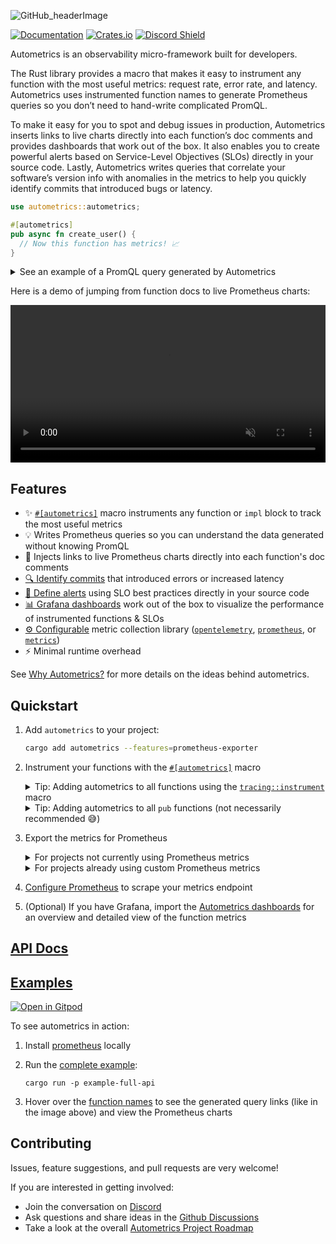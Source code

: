 ![GitHub_headerImage](https://user-images.githubusercontent.com/3262610/221191767-73b8a8d9-9f8b-440e-8ab6-75cb3c82f2bc.png)

[![Documentation](https://docs.rs/autometrics/badge.svg)](https://docs.rs/autometrics)
[![Crates.io](https://img.shields.io/crates/v/autometrics.svg)](https://crates.io/crates/autometrics)
[![Discord Shield](https://discordapp.com/api/guilds/950489382626951178/widget.png?style=shield)](https://discord.gg/kHtwcH8As9)

Autometrics is an observability micro-framework built for developers.

The Rust library provides a macro that makes it easy to instrument any function with the most useful metrics: request rate, error rate, and latency. Autometrics uses instrumented function names to generate Prometheus queries so you don’t need to hand-write complicated PromQL.

To make it easy for you to spot and debug issues in production, Autometrics inserts links to live charts directly into each function’s doc comments and provides dashboards that work out of the box. It also enables you to create powerful alerts based on Service-Level Objectives (SLOs) directly in your source code. Lastly, Autometrics writes queries that correlate your software’s version info with anomalies in the metrics to help you quickly identify commits that introduced bugs or latency.

```rust
use autometrics::autometrics;

#[autometrics]
pub async fn create_user() {
  // Now this function has metrics! 📈
}
```

<details>
<summary>See an example of a PromQL query generated by Autometrics</summary>

<br />

  _If your eyes glaze over when you see this, don't worry! Autometrics writes complex queries like this so you don't have to!_

  ```promql
  # Percentage of calls to the `create_user` function that return errors, averaged over 5 minute windows

  sum by (function, module, commit, version) (
    rate(function_calls_count{function="create_user",result="error"}[5m])
    * on (instance, job) group_left(version, commit) last_over_time(build_info[1s])
  )
  /
  sum by (function, module, commit, version) (
    rate(function_calls_count{function="create_user"}[5m])
    * on (instance, job) group_left(version, commit) last_over_time(build_info[1s])
  )
  ```

</details>

Here is a demo of jumping from function docs to live Prometheus charts:

<video src="https://user-images.githubusercontent.com/3262610/220152261-2ad6ab2b-f951-4b51-8d6e-855fb71440a3.mp4" autoplay loop muted width="100%"></video>

## Features

- ✨ [`#[autometrics]`](https://docs.rs/autometrics/latest/autometrics/attr.autometrics.html) macro instruments any function or `impl` block to track the most useful metrics
- 💡 Writes Prometheus queries so you can understand the data generated without knowing PromQL
- 🔗 Injects links to live Prometheus charts directly into each function's doc comments
- [🔍 Identify commits](https://docs.rs/autometrics/latest/autometrics/#identifying-commits-that-introduced-problems) that introduced errors or increased latency
- [🚨 Define alerts](https://docs.rs/autometrics/latest/autometrics/objectives/index.html) using SLO best practices directly in your source code
- [📊 Grafana dashboards](https://github.com/autometrics-dev#5-configuring-prometheus) work out of the box to visualize the performance of instrumented functions & SLOs
- [⚙️ Configurable](https://docs.rs/autometrics/latest/autometrics/#metrics-libraries) metric collection library ([`opentelemetry`](https://crates.io/crates/opentelemetry), [`prometheus`](https://crates.io/crates/prometheus), or [`metrics`](https://crates.io/crates/metrics))
- ⚡ Minimal runtime overhead

See [Why Autometrics?](https://github.com/autometrics-dev#4-why-autometrics) for more details on the ideas behind autometrics.

## Quickstart

1. Add `autometrics` to your project:
    ```sh
    cargo add autometrics --features=prometheus-exporter
    ```
2. Instrument your functions with the [`#[autometrics]`](https://docs.rs/autometrics/latest/autometrics/attr.autometrics.html) macro

    <details>

    <summary> Tip: Adding autometrics to all functions using the <a href="https://docs.rs/tracing/latest/tracing/instrument/trait.Instrument.html"><code>tracing::instrument</code></a> macro
    </summary>
      <br />

      You can use a search and replace to add autometrics to all functions instrumented with `tracing::instrument`.

      Replace:
      ```rust
      #[instrument]
      ```
      With:
      ```rust
      #[instrument]
      #[autometrics]
      ```

      And then let Rust Analyzer tell you which files you need to add `use autometrics::autometrics` at the top of.

    </details>
    <details>

    <summary> Tip: Adding autometrics to all <code>pub</code> functions (not necessarily recommended 😅)
    </summary>
      <br />

      You can use a search and replace to add autometrics to all public functions. Yes, this is a bit nuts.

      Use a regular expression search to replace:
      ```
      (pub (?:async)? fn.*)
      ```

      With:
      ```
      #[autometrics]
      $1
      ```

      And then let Rust Analyzer tell you which files you need to add `use autometrics::autometrics` at the top of.

    </details>

3. Export the metrics for Prometheus

    <details>

      <summary>
      For projects not currently using Prometheus metrics
      </summary>

      <br />

      Autometrics includes optional functions to help collect and prepare metrics to be collected by Prometheus.

      In your `main` function, initialize the `global_metrics_exporter`:

      ```rust
      pub fn main() {
        let _exporter = autometrics::global_metrics_exporter();
        // ...
      }
      ```

      And create a route on your API (probably mounted under `/metrics`) that returns the following:

      ```rust
      use http::StatusCode;

      /// Export metrics for Prometheus to scrape
      pub fn get_metrics() -> (StatusCode, String) {
        match autometrics::encode_global_metrics() {
          Ok(metrics) => (StatusCode::OK, metrics),
          Err(err) => (StatusCode::INTERNAL_SERVER_ERROR, format!("{:?}", err))
        }
      }
      ```

      </details>

      <details>

      <summary>
      For projects already using custom Prometheus metrics
      </summary>

      <br />

      Configure `autometrics` to use the same underlying metrics library you use with the appropriate feature flag (see [below](#metrics-libraries)).

      The `autometrics` metrics will be produced alongside yours.

      You do not need to use the Prometheus exporter functions this library provides (you can leave out the `prometheus-exporter` feature flag) and you do not need a separate endpoint for autometrics' metrics.

      </details>

  4. [Configure Prometheus](https://github.com/autometrics-dev#5-configuring-prometheus) to scrape your metrics endpoint
  5. (Optional) If you have Grafana, import the [Autometrics dashboards](https://github.com/autometrics-dev/autometrics-shared#dashboards) for an overview and detailed view of the function metrics

## [API Docs](https://docs.rs/autometrics)

## [Examples](./examples)

[![Open in Gitpod](https://gitpod.io/button/open-in-gitpod.svg)](https://gitpod.io/#https://github.com/autometrics-dev/autometrics-rs)

To see autometrics in action:

1. Install [prometheus](https://prometheus.io/download/) locally
2. Run the [complete example](./examples/full-api):

    ```shell
    cargo run -p example-full-api
    ```

3. Hover over the [function names](./examples/full-api/src/routes.rs#L13) to see the generated query links
   (like in the image above) and view the Prometheus charts

## Contributing

Issues, feature suggestions, and pull requests are very welcome!

If you are interested in getting involved:
- Join the conversation on [Discord](https://discord.gg/9eqGEs56UB)
- Ask questions and share ideas in the [Github Discussions](https://github.com/orgs/autometrics-dev/discussions)
- Take a look at the overall [Autometrics Project Roadmap](https://github.com/orgs/autometrics-dev/projects/1)
